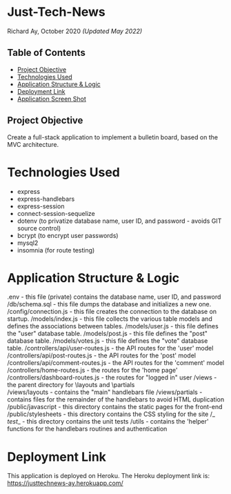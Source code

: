 # Just-Tech-News

Richard Ay, October 2020 *(Updated May 2022)*

## Table of Contents
* [Project Objective](#project-objective)
* [Technologies Used](#technologies-used)
* [Application Structure & Logic](#application-structure-&-logic)
* [Deployment Link](#deployment-link)
* [Application Screen Shot](#application-screen-shot)

## Project Objective
Create a full-stack application to implement a bulletin board, based on the MVC architecture.

# Technologies Used
 * express
 * express-handlebars
 * express-session
 * connect-session-sequelize
 * dotenv (to privatize database name, user ID, and password - avoids GIT source control)
 * bcrypt (to encrypt user passwords)
 * mysql2
 * insomnia (for route testing)

# Application Structure & Logic
 .env                               - this file (private) contains the database name, user ID, and password
 /db/schema.sql                     - this file dumps the database and initializes a new one.
 /config/connection.js              - this file creates the connection to the database on startup.
 /models/index.js                   - this file collects the various table models and defines the associations between tables.
 /models/user.js                    - this file defines the "user" database table.
 /models/post.js                    - this file defines the "post" database table.
 /models/votes.js                   - this file defines the "vote" database table.
 /controllers/api/user-routes.js    - the API routes for the 'user' model
 /controllers/api/post-routes.js    - the API routes for the 'post' model      
 /controllers/api/comment-routes.js - the API routes for the 'comment' model 
 /controllers/home-routes.js        - the routes for the 'home page'
 /controllers/dashboard-routes.js   - the routes for "logged in" user
 /views                             - the parent directory for \layouts and \partials    
 /views/layouts                     - contains the "main" handlebars file
 /views/partials                    - contains files for the remainder of the handlebars to avoid HTML duplication
 /public/javascript                 - this directory contains the static pages for the front-end\
 /public/stylesheets                - this directory contains the CSS styling for the site
 /_ _test__                         - this directory contains the unit tests
 /utils                             - contains the 'helper' functions for the handlebars routines and authentication
 
# Deployment Link
This application is deployed on Heroku.  The Heroku deployment link is:
https://justtechnews-ay.herokuapp.com/